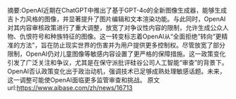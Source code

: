 摘要:OpenAI近期在ChatGPT中推出了基于GPT-4o的全新图像生成器，能够生成吉卜力风格的图像，并显著提升了图片编辑和文本渲染功能。与此同时，OpenAI对其内容审核政策进行了重大调整，放宽了对争议性内容的限制，允许生成公众人物、仇恨符号和种族特征的图像。这一转变标志着OpenAI从“全面拒绝”转向“更精准的方法”，旨在防止现实世界的伤害并为用户提供更多控制权。尽管放宽了部分限制，OpenAI仍对儿童图像等敏感内容设置了更严格的保障措施。这一政策变化引发了广泛关注和争议，尤其是在保守派批评硅谷公司人工智能“审查”的背景下。OpenAI否认政策变化出于政治动机，强调技术已足够成熟处理敏感话题。未来，这一调整可能使OpenAI面临更多监管审查和挑战。
原文url:https://www.aibase.com/zh/news/16713